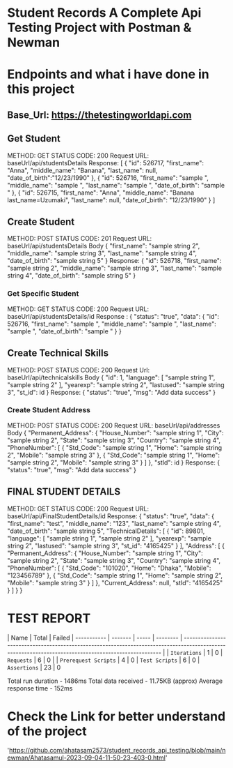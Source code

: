 # Student Records A Complete Api Testing Project with Postman & Newman
# Endpoints and what i have done in this project

## Base_Url: https://thetestingworldapi.com 

## Get Student 
METHOD: GET 
STATUS CODE: 200 
Request URL: baseUrl/api/studentsDetails 
Response: [ 
{ 
"id": 526717, 
"first_name": "Anna", 
"middle_name": "Banana", 
"last_name": null, 
"date_of_birth":"12/23/1990" 
},
{ 
"id": 526716, 
"first_name": "sample ", 
"middle_name": "sample ", 
"last_name": "sample ", 
"date_of_birth": "sample " 
},
{ 
"id": 526715, 
"first_name": "Anna", 
"middle_name": "Banana last_name=Uzumaki", 
"last_name": null, 
"date_of_birth": "12/23/1990" 
} 
] 

## Create Student 
METHOD: POST 
STATUS CODE: 201 
Request URL: baseUrl/api/studentsDetails 
Body 
{ 
"first_name": "sample string 2", 
"middle_name": "sample string 3", 
"last_name": "sample string 4", 
"date_of_birth": "sample string 5" 
}
Response: { 
"id": 526718, 
"first_name": "sample string 2", 
"middle_name": "sample string 3", 
"last_name": "sample string 4", 
"date_of_birth": "sample string 5" 
} 

### Get Specific Student 
METHOD: GET 
STATUS CODE: 200 
Request URL: baseUrl/api/studentsDetails/id 
Response : { 
"status": "true", 
"data": { 
"id": 526716, 
"first_name": "sample ", 
"middle_name": "sample ", 
"last_name": "sample ", 
"date_of_birth": "sample " 
} 
} 

## Create Technical Skills 
METHOD: POST 
STATUS CODE: 200 
Request Url: 
baseUrl/api/technicalskills 
Body 
{ 
"id": 1, 
"language": [ 
"sample string 1", 
"sample string 2" 
], 
"yearexp": "sample string 2", 
"lastused": "sample string 3", 
"st_id": id 
} 
Response: { 
"status": "true", 
"msg": "Add data success" 
}


### Create Student Address 
METHOD: POST 
STATUS CODE: 200 
Request URL: baseUrl/api/addresses 
Body 
{ 
"Permanent_Address": { 
"House_Number": "sample string 1",
"City": "sample string 2",
 "State": "sample string 3", 
"Country": "sample string 4",
"PhoneNumber": [ 
{ 
"Std_Code": "sample string 1",
"Home": "sample string 2",
 "Mobile": "sample string 3" 
},
{ 
"Std_Code": "sample string 1",
"Home": "sample string 2", 
"Mobile": "sample string 3" 
} 
] 
},
"stId": id 
} 
Response: { 
"status": "true", 
"msg": "Add data success" 
} 

## FINAL STUDENT DETAILS 
METHOD: GET 
STATUS CODE: 200 
Request URL: baseUrl/api/FinalStudentDetails/id 
Response: 
{ 
"status": "true", 
"data": { 
"first_name": "test", 
"middle_name": "123", 
"last_name": "sample string 4", "date_of_birth": "sample string 5", "TechnicalDetails": [ 
{ 
"id": 89801, 
"language": [
"sample string 1", 
"sample string 2" 
], 
"yearexp": "sample string 2", 
"lastused": "sample string 3", 
"st_id": "4165425" 
} 
], 
"Address": [ 
{ 
"Permanent_Address": { 
"House_Number": "sample string 1", 
"City": "sample string 2", 
"State": "sample string 3", 
"Country": "sample string 4", 
"PhoneNumber": [ 
{ 
"Std_Code": "101020", 
"Home": "Dhaka", 
"Mobile": "123456789" 
}, 
{ 
"Std_Code": "sample string 1", 
"Home": "sample string 2", 
"Mobile": "sample string 3" 
} 
] 
}, 
"Current_Address": null, 
"stId": "4165425" 
} 
] 
} 
}

# TEST REPORT

| Name        | Total   | Failed 
| ----------- | ------- | ----- | -------- | ---------------------------------------------------------------------------------------------------------------------------------------------------- |
| `Iterations`  | 1  | 0 
| `Requests`   | 6 | 0                  |
| `Prerequest Scripts` | 4 | 0
| `Test Scripts` | 6 | 0
| `Assertions` | 23 | 0

Total run duration - 1486ms
Total data received - 11.75KB (approx)
Average response time - 152ms

# Check the Link for better understand of the project
'https://github.com/ahatasam2573/student_records_api_testing/blob/main/newman/Ahatasamul-2023-09-04-11-50-23-403-0.html'